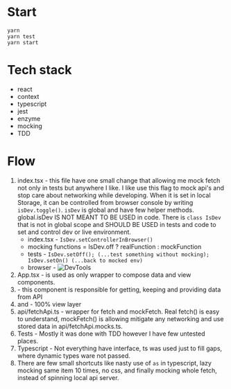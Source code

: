 # Start

```
yarn
yarn test
yarn start
```

# Tech stack

* react
* context
* typescript
* jest
* enzyme
* mocking
* TDD

# Flow

1. index.tsx - this file have one small change that allowing me mock fetch not only in tests but anywhere I like.
    I like use this flag to mock api's and stop care about networking while developing.
    When it is set in local Storage, it can be controlled from browser console by writing `isDev.toggle()`.
    `isDev` is global and have few helper methods. global.isDev IS NOT MEANT TO BE USED in code. 
    There is `class IsDev` that is not in global scope and SHOULD BE USED in tests and code to set and control dev or
    live environment.
      * index.tsx - `IsDev.setControllerInBrowser()`
      * mocking functions = IsDev.off ? realFunction : mockFunction
      * tests - `IsDev.setOff(); (...test something without mocking); IsDev.setOn() (...back to mocked env)`
      * browser - ![DevTools](https://i.imgur.com/SF0OJJV.png)
2. App.tsx - is used as only wrapper to compose data and view components. 
3. <TopStoriesContextProvider> - this component is responsible for getting, keeping and providing data from API
4. <TopStoriesComponent> and <FakeEmptyComponent> - 100% view layer
5. api/fetchApi.ts - wrapper for fetch and mockFetch. Real fetch() is easy to understand, mockFetch() is allowing
    mitigate any networking and use stored data in api/fetchApi.mocks.ts.
6. Tests - Mostly it was done with TDD however I have few untested places.
7. Typescript - Not everything have interface, ts was used just to fill gaps, where dynamic types ware not passed.
8. There are few small shortcuts like nasty use of `as` in typescript, lazy mocking same item 10 times, no css,
    and finally mocking whole fetch, instead of spinning local api server.
